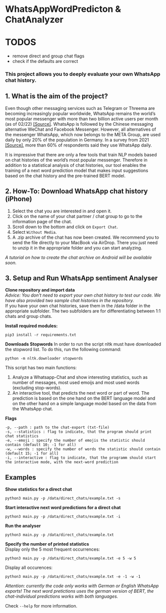 # WhatsAppWordPredicton & ChatAnalyzer

# TODOS
- remove direct and group chat flags
- check if the defaults are correct

### This project allows you to deeply evaluate your own WhatsApp chat history. 

## 1. What is the aim of the project?

Even though other messaging services such as Telegram or Threema are becoming increasingly popular worldwide, WhatsApp remains the world’s most popular messenger with more than two billion active users per month (as of 02/22) [[Source]](https://de.statista.com/themen/1973/instant-messenger). WhatsApp is followed by the Chinese messaging alternative WeChat and Facebook Messenger. However, all alternatives of the messenger WhatsApp, which now belongs to the META Group, are used daily by only 20% of the population in Germany. In a survey from 2021 [[Source]](https://www.messengerpeople.com/de/whatsapp-nutzerzahlen-deutschland), more than 60% of respondents said they use WhatsApp daily.

It is impressive that there are only a few tools that train NLP models based on chat histories of the world’s most popular messenger. Therefore in addition to a statistical analysis of chat histories, our tool enables the training of a next word prediction model that makes input suggestions based on the chat history and the pre-trained BERT model.

## 2. How-To: Download WhatsApp chat history (iPhone)
1. Select the chat you are interested in and open it.
2. Click on the name of your chat partner / chat group to go to the information page of the chat.
3. Scroll down to the bottom and click on `Export Chat`.
4. Select `Without Media`.
5. A .zip archive of the chat has now been created. We recommend you to send the file directly to your MacBook via AirDrop. There you just need to unzip it in the appropriate folder and you can start analyzing.

*A tutorial on how to create the chat archive on Android will be available soon.*

## 3. Setup and Run WhatsApp sentiment Analyser 
**Clone repository and import data**  
*Advice: You don't need to export your own chat history to test our code. We have also provided two sample chat histories in the repository.*  
If you have your own chat histories, save them in the /data folder in the appropriate subfolder. The two subfolders are for differentiating between 1:1 chats and group chats.

**Install required modules:**
```console
pip3 install -r requirements.txt
```

**Downloads Stopwords**
In order to run the script nltk must have downloaded the stopword list. To do this, run the following command:
```console
python -m nltk.downloader stopwords
```

This script has two main functions:
1. Analyze a Whatsapp-Chat and show interesting statistics, such as number of messages, most used emoijs and most used words (excluding stop-words).
2. An interactive tool, that predicts the next word or part of word. The prediction is based on the one hand on the BERT language model and on the other hand on a simple language model based on the data from the WhatsApp chat.

**Flags**
```console
-p, --path : path to the chat-export (txt-file)
-s, --statistics : flag to indicate, that the program should print chat statistics
-e, --emoji : specify the number of emojis the statistic should contain (default 10; -1 for all)
-w, --words : specify the number of words the statistic should contain (default 15; -1 for all]
-i, --interactive : flag to indicate, that the programm should start the interactive mode, with the next-word prediction
```

## Examples
**Show statistics for a direct chat**
```console
python3 main.py -p /data/direct_chats/example.txt -s
```

**Start interactive next word predictions for a direct chat**
```console
python3 main.py -p /data/direct_chats/example.txt -i
```

**Run the analyser**
```console
python3 main.py -p /data/direct_chats/example.txt
```

**Specify the number of printed statistics**  
Display only the 5 most frequent occurrences:
```console
python3 main.py -p /data/direct_chats/example.txt -e 5 -w 5
```
Display all occurences:
```console
python3 main.py -p /data/direct_chats/example.txt -e -1 -w -1
```

*Attention: currently the code only works with German or English WhatsApp exports!*
*The next word pretictions uses the german version of BERT, the chat-individual predictions works with both languages.*

Check `--help` for more information.
